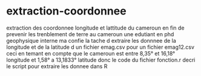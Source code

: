 # extraction-coordonnee
extraction des coordonnee longitude et lattitude du cameroun 
en fin de prevenir les trenblement de terre au cameroun une edutiant en phd geophysique interne ma confie la tache d extraire les donnnee de la longitude et de la latitude d un fichier emag.csv
pour un fichier emag12.csv ceci en temant en compte que le cameroun est entre 8,35° et 16,18° longitude et 1,58° a 13,1833° latitude 
donc le code du fichier fonction.r decri le script pour extraire les donnee dans R

